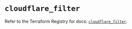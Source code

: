 # `cloudflare_filter`

Refer to the Terraform Registry for docs: [`cloudflare_filter`](https://registry.terraform.io/providers/cloudflare/cloudflare/5.0.0/docs/resources/filter).
